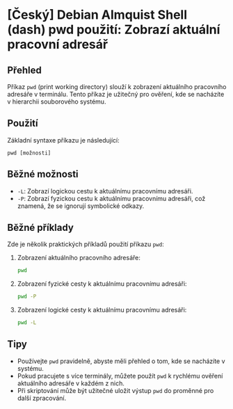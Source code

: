 # [Český] Debian Almquist Shell (dash) pwd použití: Zobrazí aktuální pracovní adresář

## Přehled
Příkaz `pwd` (print working directory) slouží k zobrazení aktuálního pracovního adresáře v terminálu. Tento příkaz je užitečný pro ověření, kde se nacházíte v hierarchii souborového systému.

## Použití
Základní syntaxe příkazu je následující:

```
pwd [možnosti]
```

## Běžné možnosti
- `-L`: Zobrazí logickou cestu k aktuálnímu pracovnímu adresáři.
- `-P`: Zobrazí fyzickou cestu k aktuálnímu pracovnímu adresáři, což znamená, že se ignorují symbolické odkazy.

## Běžné příklady
Zde je několik praktických příkladů použití příkazu `pwd`:

1. Zobrazení aktuálního pracovního adresáře:
   ```bash
   pwd
   ```

2. Zobrazení fyzické cesty k aktuálnímu pracovnímu adresáři:
   ```bash
   pwd -P
   ```

3. Zobrazení logické cesty k aktuálnímu pracovnímu adresáři:
   ```bash
   pwd -L
   ```

## Tipy
- Používejte `pwd` pravidelně, abyste měli přehled o tom, kde se nacházíte v systému.
- Pokud pracujete s více terminály, můžete použít `pwd` k rychlému ověření aktuálního adresáře v každém z nich.
- Při skriptování může být užitečné uložit výstup `pwd` do proměnné pro další zpracování.